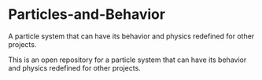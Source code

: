 # Particles-and-Behavior
A particle system that can have its behavior and physics redefined for other projects.


This is an open repository for a particle system that can have its behavior and physics redefined for other projects.

